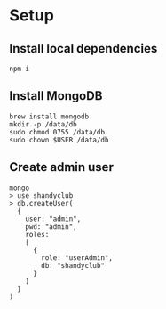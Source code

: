 # Setup

## Install local dependencies
```
npm i
```

## Install MongoDB
```
brew install mongodb
mkdir -p /data/db
sudo chmod 0755 /data/db
sudo chown $USER /data/db
```

## Create admin user
```
mongo
> use shandyclub
> db.createUser(
  {
    user: "admin",
    pwd: "admin",
    roles:
    [
      {
        role: "userAdmin",
        db: "shandyclub"
      }
    ]
  }
)
```

